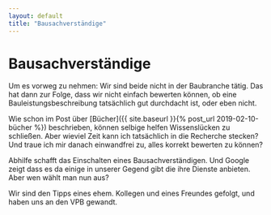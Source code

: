 ```yaml
---
layout: default
title: "Bausachverständige"
---
```


# Bausachverständige

Um es vorweg zu nehmen: Wir sind beide nicht in der Baubranche tätig. Das hat dann zur Folge, dass wir nicht einfach bewerten können, ob eine Bauleistungsbeschreibung tatsächlich gut durchdacht ist, oder eben nicht.

Wie schon im Post über [Bücher]({{ site.baseurl }}{% post_url 2019-02-10-bücher %}) beschrieben, können selbige helfen Wissenslücken zu schließen. Aber wieviel Zeit kann ich tatsächlich in die Recherche stecken? Und traue ich mir danach einwandfrei zu, alles korrekt bewerten zu können?

Abhilfe schafft das Einschalten eines Bausachverständigen. Und Google zeigt dass es da einige in unserer Gegend gibt die ihre Dienste anbieten. Aber wen wählt man nun aus?

Wir sind den Tipps eines ehem. Kollegen und eines Freundes gefolgt, und haben uns an den VPB gewandt.

